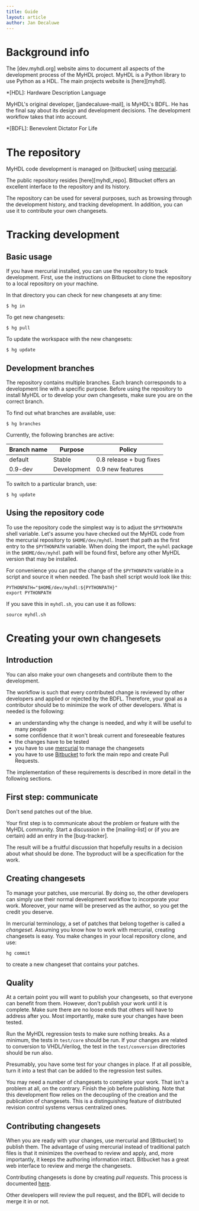 ```yaml
---
title: Guide
layout: article
author: Jan Decaluwe
---
```


Background info
===============

The [dev.myhdl.org] website aims to document all aspects of the development
process of the MyHDL project. MyHDL is a Python library to use
Python as a HDL. The main projects website is [here][myhdl]. 

*[HDL]: Hardware Description Language 

MyHDL's original developer, [jandecaluwe-mail], is MyHDL's BDFL. He has the
final say about its design and development decisions.  The development workflow
takes that into account.

*[BDFL]: Benevolent Dictator For Life

The repository
==============

MyHDL code development is managed on [bitbucket] using
[mercurial](http://www.selenic.com/mercurial).

The public repository resides [here][myhdl_repo].  Bitbucket offers an
excellent interface to the repository and its history. 

The repository can be used for several purposes, such as browsing through the
development history, and tracking development. In addition, you can use it to
contribute your own changesets.  

Tracking development
====================

Basic usage
-----------

If you have mercurial installed, you can use the repository to track
development.  First, use the instructions on Bitbucket to clone the repository
to a local repository on your machine.

In that directory you can check for new changesets at any time:

    $ hg in

To get new changesets:

    $ hg pull

To update the workspace with the new changesets: 

    $ hg update

Development branches
--------------------

The repository contains multiple branches. Each branch corresponds to a
development line with a specific purpose. Before using the repository to
install MyHDL or to develop your own changesets, make sure you are on the
correct branch.

To find out what branches are available, use:

    $ hg branches

Currently, the following branches are active:

Branch name   |  Purpose    | Policy                                                       
--------------|-------------|------------------------
 default      | Stable      | 0.8 release + bug fixes 
 0.9-dev      | Development | 0.9 new features 

To switch to a particular branch, use:
 
    $ hg update

Using the repository code
-------------------------

To use the repository code the simplest way is to adjust the `$PYTHONPATH` shell
variable. Let's assume you have checked out the MyHDL code from the mercurial
repository to `$HOME/dev/myhdl`. Insert that path as the first entry to the
`$PYTHONPATH` variable. When doing the import, the `myhdl` package in the
`$HOME/dev/myhdl` path will be found first, before any other MyHDL version that
may be installed.

For convenience you can put the change of the `$PYTHONPATH` variable in a script
and source it when needed. The bash shell script would look like this:

    PYTHONPATH="$HOME/dev/myhdl:${PYTHONPATH}"
    export PYTHONPATH

If you save this in `myhdl.sh`, you can use it as follows: 

    source myhdl.sh

Creating your own changesets 
============================

Introduction
------------

You can also make your own changesets and contribute them to the development. 

The workflow is such that every contributed change is reviewed by other
developers and applied or rejected by the BDFL. Therefore, your goal as a
contributor should be to minimize the work of other developers. What is needed
is the following:

* an understanding why the change is needed, and why
  it will be useful to many people
* some confidence that it won't break current
  and foreseeable features 
* the changes have to be tested  
* you have to use [mercurial](http://www.selenic.com/mercurial)
  to manage the changesets
* you have to use [Bitbucket](http://www.bitbucket.org)
  to fork the main repo and create Pull Requests.

The implementation of these requirements is described in more detail in the
following sections.

First step: communicate 
-----------------------

Don't send patches out of the blue.

Your first step is to communicate about the problem or feature with the MyHDL
community.  Start a discussion in the [mailing-list] or (if you are certain)
add an entry in the [bug-tracker].

The result will be a fruitful discussion that hopefully results in a decision
about what should be done. The byproduct will be a specification for the work.

Creating changesets
-------------------

To manage your patches, use mercurial. By doing so, the other developers can
simply use their normal development workflow to incorporate your work.
Moreover, your name will be preserved as the author, so you get the credit you
deserve.

In mercurial terminology, a set of patches that belong together is called
a *changeset*. Assuming you know how to work with mercurial, creating changesets
is easy. You make changes in your local repository clone, and use:

    hg commit

to create a new changeset that contains your patches.

Quality
-------

At a certain point you will want to publish your changesets, so that everyone
can benefit from them. However, don't publish your work until it is complete.
Make sure there are no loose ends that others will have to address after you.
Most importantly, make sure your changes have been tested.

Run the MyHDL regression tests to make sure nothing breaks.  As a minimum, the
tests in `test/core` should be run. If your changes are related to conversion
to VHDL/Verilog, the test in the `test/conversion` directories should be run
also.

Presumably, you have some test for your changes in place. If at all possible,
turn it into a test that can be added to the regression test suites.

You may need a number of changesets to complete your work. That isn't a problem
at all, on the contrary. Finish the job before publishing.  Note that this
development flow relies on the decoupling of the creation and the publication
of changesets.  This is a distinguishing feature of distributed revision
control systems versus centralized ones.

Contributing changesets
-----------------------

When you are ready with your changes, use mercurial and [Bitbucket] to publish
them. The advantage of using mercurial instead of traditional patch files is
that it minimizes the overhead to review and apply, and, more importantly, it
keeps the authoring information intact. Bitbucket has a great web interface to
review and merge the changesets.

Contributing changesets is done by creating *pull requests*. This
process is documented
[here](https://confluence.atlassian.com/display/BITBUCKET/Fork+a+Repo%2C+Compare+Code%2C+and+Create+a+Pull+Request).

Other developers will review the pull request, and the BDFL will decide to
merge it in or not.

